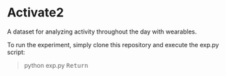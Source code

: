# Activate2

A dataset for analyzing activity throughout the day with wearables.

To run the experiment, simply clone this repository and execute the exp.py script:

> python exp.py <kbd>Return</kbd>

